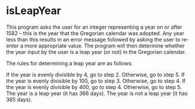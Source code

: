 # isLeapYear

This program asks the user for an integer representing a year on or after 1582 – this is the year that the Gregorian calendar was adopted. 
Any year less than this results in an error message followed by asking the user to re-enter a more appropriate value.
The program will then determine whether the year input by the user is a leap year (or not) in the Gregorian calendar. 

The rules for determining a leap year are as follows: 

If the year is evenly divisible by 4, go to step 2. Otherwise, go to step 5.
If the year is evenly divisible by 100, go to step 3. Otherwise, go to step 4.
If the year is evenly divisible by 400, go to step 4. Otherwise, go to step 5.
The year is a leap year (it has 366 days).
The year is not a leap year (it has 365 days).
